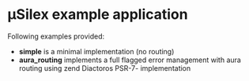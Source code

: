 µSilex example application
===========================

Following examples provided:

- **simple** is a minimal implementation (no routing)
- **aura_routing** implements a full flagged error management with aura routing using zend Diactoros PSR-7- implementation
